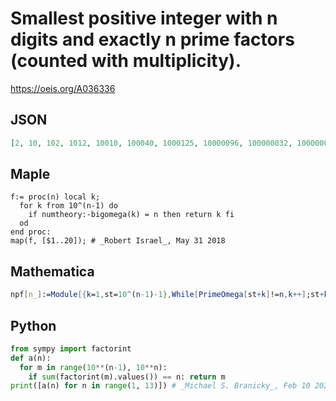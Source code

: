 # Smallest positive integer with n digits and exactly n prime factors \(counted with multiplicity\)\.
https://oeis.org/A036336
## JSON
```JSON
[2, 10, 102, 1012, 10010, 100040, 1000125, 10000096, 100000032, 1000000080, 10000000080, 100000000512, 1000000001280, 10000000014336, 100000000004096, 1000000000010880, 10000000000008192, 100000000000008192, 1000000000000010240, 10000000000000045056]
```
## Maple
```Maple
f:= proc(n) local k;
  for k from 10^(n-1) do
    if numtheory:-bigomega(k) = n then return k fi
  od
end proc:
map(f, [$1..20]); # _Robert Israel_, May 31 2018
```
## Mathematica
```Mathematica
npf[n_]:=Module[{k=1,st=10^(n-1)-1},While[PrimeOmega[st+k]!=n,k++];st+k]; Array[npf,20] (* _Harvey P. Dale_, Mar 25 2012 *)
```
## Python
```Python
from sympy import factorint
def a(n):
  for m in range(10**(n-1), 10**n):
    if sum(factorint(m).values()) == n: return m
print([a(n) for n in range(1, 13)]) # _Michael S. Branicky_, Feb 10 2021
```
